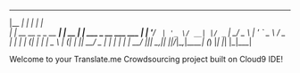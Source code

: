   _______                  _       _                            
 |__   __|                | |     | |                           
    | |_ __ __ _ _ __  ___| | __ _| |_ ___       _ __ ___   ___ 
    | | '__/ _` | '_ \/ __| |/ _` | __/ _ \     | '_ ` _ \ / _ \
    | | | | (_| | | | \__ \ | (_| | ||  __/  _  | | | | | |  __/
    |_|_|  \__,_|_| |_|___/_|\__,_|\__\___| (_) |_| |_| |_|\___|


Welcome to your Translate.me Crowdsourcing project built on Cloud9 IDE!


